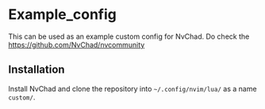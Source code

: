 # Example_config

This can be used as an example custom config for NvChad. Do check the https://github.com/NvChad/nvcommunity

## Installation

Install NvChad and clone the repository into `~/.config/nvim/lua/` as a name `custom/`.
